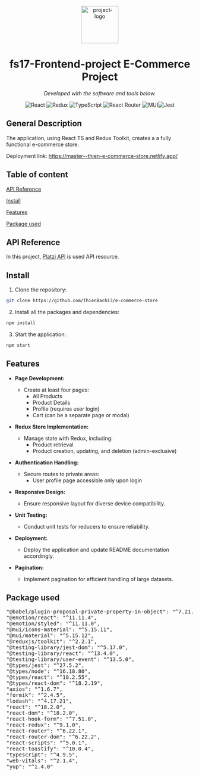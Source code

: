 <p align="center">
  <img src="https://user-images.githubusercontent.com/6764957/52892445-9045cf80-3136-11e9-9d5e-a1c47e505372.png" width="100" alt="project-logo">
</p>
<p align="center">
    <h1 align="center">fs17-Frontend-project E-Commerce Project</h1>
</p>
<p align="center"> <em>Developed with the software and tools below.</em>
</p>
<p align="center">
<img src="https://img.shields.io/badge/React-20232A?style=for-the-badge&logo=react&logoColor=61DAFB" alt="React">
<img src="https://img.shields.io/badge/Redux-593D88?style=for-the-badge&logo=redux&logoColor=white" alt="Redux">
<img src="https://img.shields.io/badge/TypeScript-007ACC?style=for-the-badge&logo=typescript&logoColor=white" alt="TypeScript">
<img src="https://img.shields.io/badge/React_Router-CA4245?style=for-the-badge&logo=react-router&logoColor=white" alt="React Router">
<img src="https://img.shields.io/badge/Material%20UI-007FFF?style=for-the-badge&logo=mui&logoColor=white" alt="MUI"><img src="https://img.shields.io/badge/Jest-C21325?style=for-the-badge&logo=jest&logoColor=white" alt="Jest">
</p>

## General Description

The application, using React TS and Redux Toolkit, creates a a fully functional e-commerce store.

Deployment link: https://master--thien-e-commerce-store.netlify.app/

## Table of content

[API Reference](#api-reference)

[Install](#install)

[Features](#features)

[Package used](#package-used)

## API Reference

In this project, [Platzi API](https://fakeapi.platzi.com/) is used API resource.

## Install

1. Clone the repository:

```sh
git clone https://github.com/ThienBach13/e-commerce-store
```

2. Install all the packages and dependencies:

```sh
npm install
```

3. Start the application:

```sh
npm start
```

## Features

- **Page Development:**

  - Create at least four pages:
    - All Products
    - Product Details
    - Profile (requires user login)
    - Cart (can be a separate page or modal)

- **Redux Store Implementation:**

  - Manage state with Redux, including:
    - Product retrieval
    - Product creation, updating, and deletion (admin-exclusive)

- **Authentication Handling:**

  - Secure routes to private areas:
    - User profile page accessible only upon login

- **Responsive Design:**

  - Ensure responsive layout for diverse device compatibility.

- **Unit Testing:**

  - Conduct unit tests for reducers to ensure reliability.

- **Deployment:**

  - Deploy the application and update README documentation accordingly.

- **Pagination:**
  - Implement pagination for efficient handling of large datasets.

## Package used

<pre>
"@babel/plugin-proposal-private-property-in-object": "^7.21.11",
"@emotion/react": "^11.11.4",
"@emotion/styled": "^11.11.0",
"@mui/icons-material": "^5.15.11",
"@mui/material": "^5.15.12",
"@reduxjs/toolkit": "^2.2.1",
"@testing-library/jest-dom": "^5.17.0",
"@testing-library/react": "^13.4.0",
"@testing-library/user-event": "^13.5.0",
"@types/jest": "^27.5.2",
"@types/node": "^16.18.80",
"@types/react": "^18.2.55",
"@types/react-dom": "^18.2.19",
"axios": "^1.6.7",
"formik": "^2.4.5",
"lodash": "^4.17.21",
"react": "^18.2.0",
"react-dom": "^18.2.0",
"react-hook-form": "^7.51.0",
"react-redux": "^9.1.0",
"react-router": "^6.22.1",
"react-router-dom": "^6.22.2",
"react-scripts": "^5.0.1",
"react-toastify": "^10.0.4",
"typescript": "^4.9.5",
"web-vitals": "^2.1.4",
"yup": "^1.4.0"
</pre>

